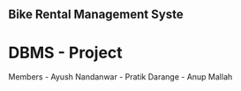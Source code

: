 ## Bike Rental Management Syste
# DBMS - Project
Members
    - Ayush Nandanwar
    - Pratik Darange
    - Anup Mallah